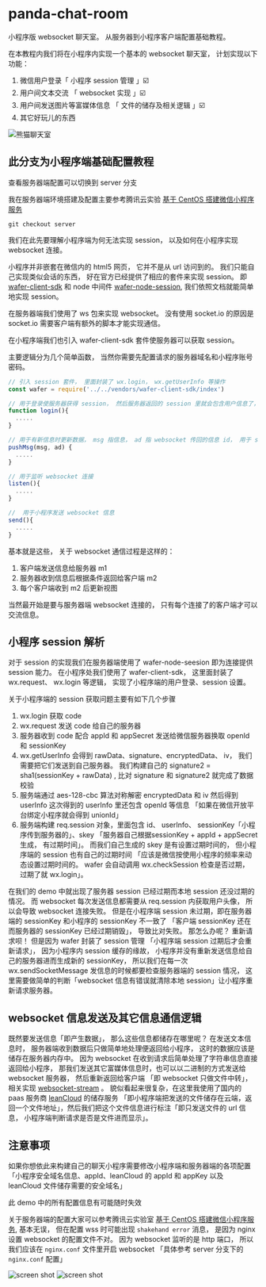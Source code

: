 # panda-chat-room
小程序版 websocket 聊天室。 从服务器到小程序客户端配置基础教程。

在本教程内我们将在小程序内实现一个基本的 websocket 聊天室， 计划实现以下功能：

1. 微信用户登录「 小程序 session 管理 」☑️
1. 用户间文本交流 「 websocket 实现 」☑️
1. 用户间发送图片等富媒体信息 「 文件的储存及相关逻辑 」☑️
1. 其它好玩儿的东西

![熊猫聊天室](./imgs/qr.jpg)
## 此分支为小程序端基础配置教程
查看服务器端配置可以切换到 server 分支

我在服务器端环境搭建及配置主要参考腾讯云实验 [基于 CentOS 搭建微信小程序服务](https://cloud.tencent.com/developer/labs/lab/10004)

``git checkout server``

我们在此先要理解小程序端为何无法实现 session， 以及如何在小程序实现 websocket 连接。

小程序并非嵌套在微信内的 html5 网页， 它并不是从 url 访问到的。 我们只能自己实现类似会话的东西， 好在官方已经提供了相应的套件来实现 session。 即 [wafer-client-sdk](https://github.com/tencentyun/wafer-client-sdk) 和 node 中间件 [wafer-node-session](https://github.com/tencentyun/wafer-node-session), 我们依照文档就能简单地实现 session。

在服务器端我们使用了 ws 包来实现 websocket。 没有使用 socket.io 的原因是 socket.io 需要客户端有额外的脚本才能实现通信。


在小程序端我们也引入 wafer-client-sdk 套件使服务器可以获取 session。

主要逻辑分为几个简单函数， 当然你需要先配置请求的服务器域名和小程序账号密码。

````js
// 引入 session 套件， 里面封装了 wx.login， wx.getUserInfo 等操作
const wafer = require('../../vendors/wafer-client-sdk/index')

// 用于登录使服务器获得 session， 然后服务器返回的 session 里就会包含用户信息了， 用来在 websocket 里返回发信息用户的头像 url
function login(){
  .....
}

// 用于有新信息时更新数据， msg 指信息， ad 指 websocket 传回的信息 id， 用于 scroll-into-view 滚动
pushMsg(msg, ad) {
  .....
}

// 用于监听 websocket 连接
listen(){
  .....
}

//  用于小程序发送 websocket 信息
send(){
  .....
}
````

基本就是这些， 关于 websocket 通信过程是这样的：

1. 客户端发送信息给服务器 m1
1. 服务器收到信息后根据条件返回给客户端 m2
1. 每个客户端收到 m2 后更新视图

当然最开始是要与服务器端 websocket 连接的， 只有每个连接了的客户端才可以交流信息。

## 小程序 session 解析

对于 session 的实现我们在服务器端使用了 wafer-node-seesion 即为连接提供 session 能力。 在小程序处我们使用了 wafer-client-sdk， 这里面封装了 wx.request、 wx.login 等逻辑， 实现了小程序端的用户登录、session 设置。

关于小程序端的 session 获取问题主要有如下几个步骤

1. wx.login 获取 code
1. wx.request 发送 code 给自己的服务器
1. 服务器收到 code 配合 appId 和 appSecret 发送给微信服务器换取 openId 和 sessionKey
1. wx.getUserInfo 会得到 rawData、signature、encryptedData、 iv， 我们需要把它们发送到自己服务器。 我们构建自己的 signature2 = sha1(sessionKey + rawData) , 比对 signature 和 signature2 就完成了数据校验
1. 服务端通过 aes-128-cbc 算法对称解密  encryptedData 和 iv 然后得到 userInfo 这次得到的 userInfo 里还包含 openId 等信息 「如果在微信开放平台绑定小程序就会得到 unionId」
1. 服务端构建 req.session 对象，里面包含 id、 userInfo、 sessionKey「小程序传到服务器的」、skey 「服务器自己根据sessionKey + appId + appSecret 生成， 有过期时间」。 而我们自己生成的 skey 是有设置过期时间的， 但小程序端的 session 也有自己的过期时间 「应该是微信按使用小程序的频率来动态设置过期时间的。 wafer 会自动调用 wx.checkSession 检查是否过期， 过期了就 wx.login」。

在我们的 demo 中就出现了服务器 session 已经过期而本地 session 还没过期的情况。 而 websocket 每次发送信息都需要从 req.session 内获取用户头像， 所以会导致 websocket 连接失败。 但是在小程序端 session 未过期，即在服务器端的 sessionKey 和小程序的 sessionKey 不一致了 「客户端 sessionKey 还在而服务器的 sessionKey 已经过期销毁」， 导致比对失败。 那怎么办呢？ 重新请求呗！ 但是因为 wafer 封装了 session 管理 「小程序端 session 过期后才会重新请求」， 因为小程序内 session 缓存的缘故， 小程序并没有重新发送信息给自己的服务器进而生成新的 sessionKey， 所以我们在每一次 wx.sendSocketMessage 发信息的时候都要检查服务器端的 session 情况， 这里需要做简单的判断「websocket 信息有错误就清除本地 session」让小程序重新请求服务器。

## websocket 信息发送及其它信息通信逻辑

既然要发送信息「即产生数据」， 那么这些信息都储存在哪里呢？ 在发送文本信息时， 服务器端收到数据后只做简单地处理便返回给小程序， 这时的数据应该是储存在服务器内存中。 因为 websocket 在收到请求后简单处理了字符串信息直接返回给小程序， 那我们发送其它富媒体信息时，也可以以二进制的方式发送给 websocket 服务器， 然后重新返回给客户端 「即 websocket 只做文件中转」，相关实现 [websocket-stream](https://www.npmjs.com/package/websocket-stream) 。 貌似看起来很复杂，在这里我使用了国内的 paas 服务商  [leanCloud](https://leancloud.cn/) 的储存服务 「即小程序端把发送的文件储存在云端，返回一个文件地址」，然后我们把这个文件信息进行标注「即只发送文件的 url 信息， 小程序端判断请求是否是文件进而显示」。


## 注意事项

如果你想依此来构建自己的聊天小程序需要修改小程序端和服务器端的各项配置「小程序安全域名信息、appId、leanCloud 的 appId 和 appKey 以及 leanCloud 文件储存需要的安全域名」

此 demo 中的所有配置信息有可能随时失效

关于服务器端的配置大家可以参考腾讯云实验室 [基于 CentOS 搭建微信小程序服务](https://cloud.tencent.com/developer/labs/lab/10004), 基本无误， 但在配置 wss 时可能出现 ``shakehand error`` 消息， 是因为 nginx 设置 websocket 的配置文件不对。 因为 websocket 监听的是 http 端口， 所以我们应该在 ``nginx.conf`` 文件里开启 websocket 「具体参考 server 分支下的 ``nginx.conf`` 配置」

![screen shot](./imgs/1.PNG)
![screen shot](./imgs/2.PNG)
